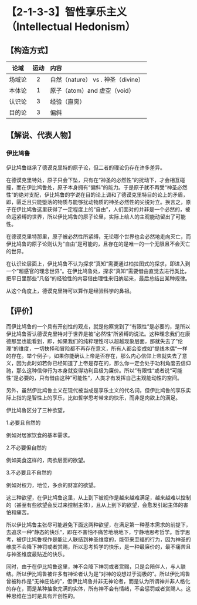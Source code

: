 # 【2-1-3-3】智性享乐主义（Intellectual Hedonism）

## 【构造方式】
|  论域  | 运动 | 内容                               |
| :----: | :--: | :--------------------------------- |
| 场域论 |  2   | 自然（nature） vs . 神圣（divine） |
| 本体论 |  1   | 原子（atom）and 虚空（void）       |
| 认识论 |  3   | 经验（直觉）                       |
| 目的论 |  3   | 偏斜                               |

## 【解说、代表人物】
### 伊比鸠鲁
伊比鸠鲁继承了德谟克里特的原子论，但二者的理论仍存在许多差异。

在德谟克里特处，原子只会下坠，只有在“神圣的必然性”的扰动下，才会相互碰撞，而在伊比鸠鲁处，原子本身拥有“偏斜”的能力。于是原子就不再受“神圣必然性”的绝对支配，伊比鸠鲁的学说在目的论上调和了德谟克里特目的论上的矛盾，即，匮乏且只能堕落的物质与能够扰动物质的神圣必然性的尖锐对立。换言之，原子在伊比鸠鲁这里获得了一定程度上的“自由”，人们面对的并非是一个必然的，被命运紧缚的世界，所以伊比鸠鲁的原子论里，实际上给人的主观能动留出了可能性。

在德谟克里特那里，原子被必然性所紧缚，无论哪个世界也会必然地走向灭亡，而伊比鸠鲁的原子论则认为“自由”是可能的，且存在的是唯一的一个无限且不会灭亡的世界。

在认识论层面上，伊比鸠鲁不认为探求”真知“需要通过柏拉图式的探求，即进入到一个”超感官的理念世界“。在伊比鸠鲁处，探求”真知“需要借由直觉去进行类比，把平日里那些”凡俗“的经验性的内容借由理性来归纳起来，最后总结出某种规律。

从这个角度上，德谟克里特可以算作是经验科学的鼻祖。

## 【评价】

而伊比鸠鲁的一个具有开创性的观点，就是他察觉到了“有限性”是必要的，是所以伊比鸠鲁否认德谟克里特对于世界是被”必然性“所紧缚的说法。这种理念我们在康德那里也能看到，即，如果我们的纯粹理性可以超越现象层面，那就失去了”伦理“的维度，一切抉择和冒险都不再存在意义，所有人都会变成如”提线木偶“一样的存在。举个例子·，如果你能确认上帝是否存在，那么内心信仰上帝就失去了意义，因为此时如若你已经知道了上帝是存在的，那么你一定会处于功利角度去信仰祂，那么这种信仰行为本身就变得功利且极为廉价。所以”有限性“或者说“可能性”是必要的，只有借由这种”可能性“，人类才有发挥自己主观能动性的空间。

另外，虽然伊比鸠鲁主义在现代被当成是享乐主义的代名词，但伊比鸠鲁的享乐实际上指的是智性上的享乐，比如哲学思考带来的快乐，而非是肉欲上的满足。

伊比鸠鲁区分了三种欲望，

1.必要且自然的

例如对居家饮食的基本需求。

2.不必要但自然的

例如美食这样的，肉欲层面的欲望。

3.不必要且不自然的

例如对权力，地位，多余的财富的欲望。

这三种欲望，在伊比鸠鲁这里，从上到下被视作是越来越难满足，越来越难以控制的（甚至有些欲望会反过来控制主体），且从上到下的欲望，会愈发引起主体的害怕和痛苦。

所以伊比鸠鲁主张尽可能避免下面这两种欲望，在满足第一种基本需求的前提下，去追求一种”静态的快乐“，即在不害怕不痛苦地境地下，宁静地思考哲学。哲学思考，被伊比鸠鲁视作是能让人联结到神圣维度的，能带来至福的行为，因为神圣的维度不会降下神罚或者赏赐，所以思考哲学的快乐，是一种最廉价的，最不痛苦且与神圣维度最贴近的快乐。

同时，由于在伊比鸠鲁这里，神不会降下神罚或者赏赐，只是会陪伴人，与人联结。所以伊比鸠鲁被许多有神论者认为是“对神的设想过于消极的”。所以伊比鸠鲁曾被称作是“无神庇佑的”，但伊比鸠鲁并非无神论者，而是认为所谓神并非人格化的存在，而是某种抽象完满的实体，所有神不会有情绪，不会惩罚或者赏赐人。这种思维在当时是具有开创性的。

